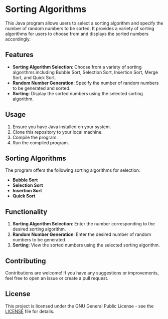# Sorting Algorithms

This Java program allows users to select a sorting algorithm and specify the number of random numbers to be sorted. It provides a variety of sorting algorithms for users to choose from and displays the sorted numbers accordingly.

## Features

- **Sorting Algorithm Selection**: Choose from a variety of sorting algorithms including Bubble Sort, Selection Sort, Insertion Sort, Merge Sort, and Quick Sort.
- **Random Number Generation**: Specify the number of random numbers to be generated and sorted.
- **Sorting**: Display the sorted numbers using the selected sorting algorithm.

## Usage

1. Ensure you have Java installed on your system.
2. Clone this repository to your local machine.
3. Compile the program.
4. Run the compiled program. 

## Sorting Algorithms

The program offers the following sorting algorithms for selection:

- **Bubble Sort**
- **Selection Sort**
- **Insertion Sort**
- **Quick Sort**

## Functionality

1. **Sorting Algorithm Selection**: Enter the number corresponding to the desired sorting algorithm.
2. **Random Number Generation**: Enter the desired number of random numbers to be generated.
3. **Sorting**: View the sorted numbers using the selected sorting algorithm.

## Contributing

Contributions are welcome! If you have any suggestions or improvements, feel free to open an issue or create a pull request.

## License

This project is licensed under the GNU General Public License - see the [LICENSE](LICENSE) file for details.
